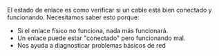 El estado de enlace es como verificar si un cable está bien conectado y funcionando. Necesitamos saber esto porque:
- Si el enlace físico no funciona, nada más funcionará.
- Un enlace puede estar "conectado" pero funcionando mal.
- Nos ayuda a diagnosticar problemas básicos de red
